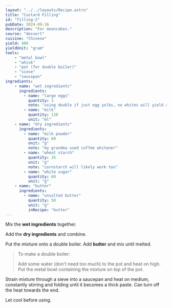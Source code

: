 ```yaml
---
layout: "../../layouts/Recipe.astro"
title: "Custard Filling"
id: "filling-2"
pubDate: 2024-09-16
description: "For mooncakes."
course: "dessert"
cuisine: "Chinese"
yield: 400
yieldUnit: "gram"
tools:
    - "metal bowl"
    - "whisk"
    - "pot (for double boiler)"
    - "sieve"
    - "saucepan"
ingredients:
    - name: "wet ingredients"
      ingredients:
        - name: "large eggs"
          quantity: 3
          note: "using double if just egg yolks, no whites will yield a richer flavour"
        - name: "milk"
          quantity: 120
          unit: "ml"
    - name: "dry ingredients"
      ingredients:
        - name: "milk powder"
          quantity: 60
          unit: "g"
          note: "my grandma used coffee whitener"
        - name: "wheat starch"
          quantity: 35
          unit: "g"
          note: "cornstarch will likely work too"
        - name: "white sugar"
          quantity: 60
          unit: "g"
    - name: "butter"
      ingredients:
        - name: "unsalted butter"
          quantity: 50
          unit: "g"
          inRecipe: "butter"
---
```

Mix the <b class="ingredient-group">wet ingredients</b> together.

Add the <b class="ingredient-group">dry ingredients</b> and combine.

Put the mixture onto a double boiler. Add <b class="ingredient">butter</b> and mix until melted.
> To make a double boiler:
> 
> Add some water (don't need too much) to the pot and heat on high. Put the metal bowl containing the mixture on top of the pot.

Strain mixture through a sieve into a saucepan and heat on medium, constantly stirring and folding until it becomes a thick paste. Can turn off the heat towards the end.

Let cool before using.